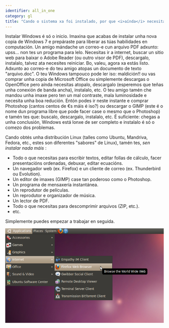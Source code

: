 ```yaml
---
identifier: all_in_one
category: gl
title: "Cando o sistema xa foi instalado, por que <i>aínda</i> necesitas instalar máis cousas?"
---
```


Instalar Windows é só o inicio. Imaxina que acabas de instalar unha nova copia de Windows 7 e prepáraste para liberar as túas habilidades en computación. Un amigo mándache un correo-e cun arquivo PDF adxunto: upss... non tes un programa para lelo. Necesitas ir a internet, buscar un sitio web para baixar o Adobe Reader (ou outro visor de PDF), descargalo, instalalo, talvez ata necesites reiniciar. Bo, valeu, agora xa estás listo. Adxunto ao correo-e do teu amigo atopas un documento de texto "arquivo.doc". O teu Windows tampouco pode ler iso: maldición!! ou vas comprar unha copia de Microsoft Office ou simplemente descargas o OpenOffice pero aínda necesitas atopalo, descargalo (esperemos que teñas unha conexión de banda ancha), instalalo, etc. O teu amigo tamén che mandou unha imaxe pero ten un mal contraste, mala luminosidade e necesita unha boa redución. Entón podes ir neste instante e comprar Photoshop (cantos centos de €s máis é iso?) ou descargar o GIMP (este é o nome dun programa libre que pode facer case o mesmo que o Photoshop) e tamén tes que: buscalo, descargalo, instalalo, etc. É suficiente: chegas a unha conclusión, Windows está lonxe de ser completo e instalalo é só o comezo dos problemas.

Cando obtés unha distribución Linux (talles como Ubuntu, Mandriva, Fedora, etc., estes son diferentes "sabores" de Linux), tamén tes, <i>sen instalar nada máis</i> :

<ul>

<li>Todo o que necesitas para escribir textos, editar follas de cálculo, facer presentacións ordenadas, debuxar, editar ecuacións.</li>
<li>Un navegador web (ex. Firefox) e un cliente de correo (ex. Thunderbird ou Evolution).</li>
<li>Un editor de imaxes (GIMP) case tan poderoso como o Photoshop.</li>
<li>Un programa de mensaxería instantánea.</li>
<li>Un reprodutor de películas.</li>
<li>Un reprodutor e organizador de música.</li>
<li>Un lector de PDF.</li>
<li>Todo o que necesitas para descomprimir arquivos (ZIP, etc.).</li>
<li>etc.</li>
</ul>

Simplemente puedes empezar a trabajar en seguida.

<img src="/img/app_menu.png" />




